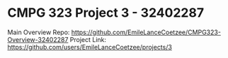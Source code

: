 # CMPG  323 Project 3 - 32402287
 
Main Overview Repo: https://github.com/EmileLanceCoetzee/CMPG323-Overview-32402287
Project Link: https://github.com/users/EmileLanceCoetzee/projects/3
